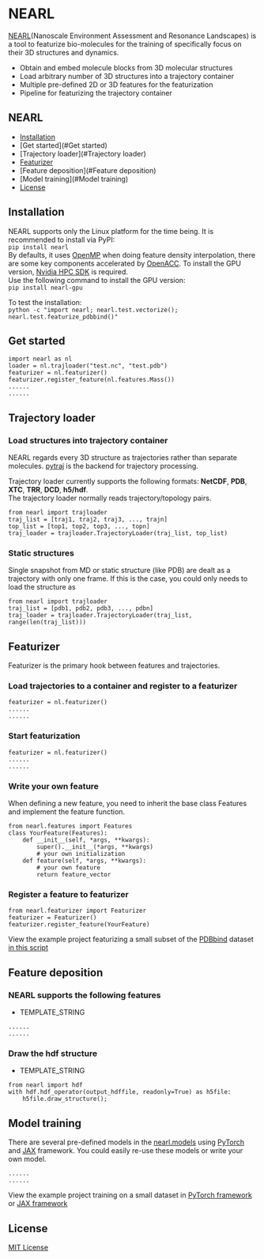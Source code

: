 # NEARL
[NEARL](https://github.com/miemiemmmm/BetaPose)(Nanoscale Environment Assessment and Resonance Landscapes) is a tool to featurize bio-molecules for the 
training of specifically focus on their 3D structures and dynamics. <br>



- Obtain and embed molecule blocks from 3D molecular structures
- Load arbitrary number of 3D structures into a trajectory container
- Multiple pre-defined 2D or 3D features for the featurization
- Pipeline for featurizing the trajectory container


## NEARL
* [Installation](#Installation)
* [Get started](#Get started)
* [Trajectory loader](#Trajectory loader)
* [Featurizer](#Featurizer)
* [Feature deposition](#Feature deposition)
* [Model training](#Model training)
* [License](#License)


Installation
--------
NEARL supports only the Linux platform for the time being. It is recommended to install via PyPI: <br>
```pip install nearl``` <br>
By defaults, it uses [OpenMP](https://www.openmp.org/) when doing feature density interpolation, there are some 
key components accelerated by [OpenACC](https://www.openacc.org/). To install the GPU version, [Nvidia HPC SDK](https://developer.nvidia.com/hpc-sdk)
is required. <br>
Use the following command to install the GPU version: <br>
```pip install nearl-gpu``` <br>

To test the installation: <br>
```python -c "import nearl; nearl.test.vectorize(); nearl.test.featurize_pdbbind()"``` <br>


Get started
--------
```
import nearl as nl
loader = nl.trajloader("test.nc", "test.pdb")
featurizer = nl.featurizer()
featurizer.register_feature(nl.features.Mass())
......
......
```


Trajectory loader
--------
### Load structures into trajectory container
NEARL regards every 3D structure as trajectories rather than separate molecules. [pytraj](https://amber-md.github.io/pytraj/latest/index.html) is the backend for trajectory processing. <br>

Trajectory loader currently supports the following formats: **NetCDF**, **PDB**, **XTC**, **TRR**, **DCD**, **h5/hdf**. <br>
The trajectory loader normally reads trajectory/topology pairs. 
```
from nearl import trajloader
traj_list = [traj1, traj2, traj3, ..., trajn]
top_list = [top1, top2, top3, ..., topn]
traj_loader = trajloader.TrajectoryLoader(traj_list, top_list)
```
### Static structures
Single snapshot from MD or static structure (like PDB) are dealt as a trajectory with only one frame. If this is the case, 
you could only needs to load the structure as  

```
from nearl import trajloader
traj_list = [pdb1, pdb2, pdb3, ..., pdbn]
traj_loader = trajloader.TrajectoryLoader(traj_list, range(len(traj_list)))
```

Featurizer
--------
Featurizer is the primary hook between features and trajectories. 
### Load trajectories to a container and register to a featurizer
```
featurizer = nl.featurizer()
......
......
```

### Start featurization
```
featurizer = nl.featurizer()
......
......
```
### Write your own feature
When defining a new feature, you need to inherit the base class Features and implement the feature function.
```
from nearl.features import Features
class YourFeature(Features): 
    def __init__(self, *args, **kwargs):
        super().__init__(*args, **kwargs)
        # your own initialization
    def feature(self, *args, **kwargs):
        # your own feature
        return feature_vector
```
### Register a feature to featurizer
```
from nearl.featurizer import Featurizer
featurizer = Featurizer()
featurizer.register_feature(YourFeature)
```
View the example project featurizing a small subset of the [PDBbind](http://www.pdbbind.org.cn/) dataset
[in this script](https://github.com/miemiemmmm/BetaPose/blob/master/scripts/prepare_pdbbind.py)

Feature deposition
--------
### NEARL supports the following features 
- TEMPLATE_STRING
```
......
......
```

### Draw the hdf structure
- TEMPLATE_STRING
```
from nearl import hdf 
with hdf.hdf_operator(output_hdffile, readonly=True) as h5file:
    h5file.draw_structure();
```


Model training
--------
There are several pre-defined models in the [nearl.models](https://github.com/miemiemmmm/BetaPose/tree/main/BetaPose/models) using 
[PyTorch](https://pytorch.org/) and [JAX](https://jax.readthedocs.io/en/latest/) framework.
You could easily re-use these models or write your own model. <br>
```
......
......
```

View the example project training on a small dataset in [PyTorch framework](https://github.com/miemiemmmm/BetaPose/blob/master/scripts/train_simple_network.py) 
or [JAX framework](https://github.com/miemiemmmm/BetaPose/blob/master/scripts/train_simple_network_Jax.py)

License
--------
[MIT License](https://github.com/miemiemmmm/BetaPose/blob/master/LICENSE)